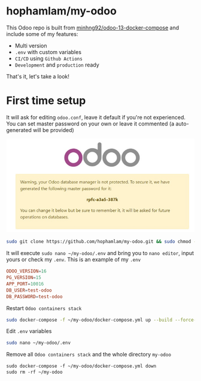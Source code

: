 # hophamlam/my-odoo

This Odoo repo is built from [minhng92/odoo-13-docker-compose](https://github.com/minhng92/odoo-13-docker-compose) and include some of my features:

- Multi version 
- `.env` with custom variables
- `CI/CD` using `Github Actions`
- `Development` and `production` ready

That's it, let's take a look!

# First time setup

It will ask for editing `odoo.conf`, leave it default if you're not experienced. You can set master password on your own or leave it commented (a auto-generated will be provided)

![Alt text](screenshots/master-password.jpg)

```bash
sudo git clone https://github.com/hophamlam/my-odoo.git && sudo chmod -R 777 ~/my-odoo/addons && sudo chmod -R 777 ~/my-odoo/etc && sudo mkdir -p ~/my-odoo/postgresql && sudo chmod -R 777 ~/my-odoo/postgresql && sudo nano ~/my-odoo/etc/odoo.conf && sudo nano ~/my-odoo/.env && sudo docker-compose -f ~/my-odoo/docker-compose.yml up 
```

It will execute `sudo nano ~/my-odoo/.env` and bring you to `nano editor`, input yours or check my `.env`. This is an example of my `.env`

```conf
ODOO_VERSION=16
PG_VERSION=15
APP_PORT=10016
DB_USER=test-odoo
DB_PASSWORD=test-odoo
```

Restart `Odoo containers stack`

```bash
sudo docker-compose -f ~/my-odoo/docker-compose.yml up --build --force-recreate -d
```

Edit `.env` variables

```bash
sudo nano ~/my-odoo/.env
```

Remove all `Odoo containers stack` and the whole directory `my-odoo`

```
sudo docker-compose -f ~/my-odoo/docker-compose.yml down
sudo rm -rf ~/my-odoo
```